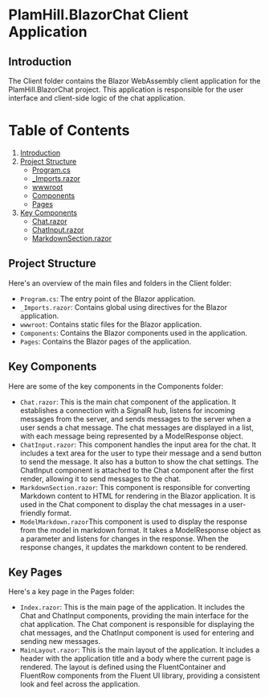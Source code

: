 # PlamHill.BlazorChat Client Application

## Introduction
The Client folder contains the Blazor WebAssembly client application for the PlamHill.BlazorChat project. This application is responsible for the user interface and client-side logic of the chat application.

# Table of Contents
1. [Introduction](#introduction)
2. [Project Structure](#project-structure)
    - [Program.cs](#programcs)
    - [_Imports.razor](#importsrazor)
    - [wwwroot](#wwwroot)
    - [Components](#components)
    - [Pages](#pages)
3. [Key Components](#key-components)
    - [Chat.razor](#chatrazor)
    - [ChatInput.razor](#chatinputrazor)
    - [MarkdownSection.razor](#markdownsectionrazorcs)

## Project Structure
Here's an overview of the main files and folders in the Client folder:

- `Program.cs`: The entry point of the Blazor application.
- `_Imports.razor`: Contains global using directives for the Blazor application.
- `wwwroot`: Contains static files for the Blazor application.
- `Components`: Contains the Blazor components used in the application.
- `Pages`: Contains the Blazor pages of the application.

## Key Components
Here are some of the key components in the Components folder:

- `Chat.razor`: This is the main chat component of the application. It establishes a connection with a SignalR hub, listens for incoming messages from the server, and sends messages to the server when a user sends a chat message. The chat messages are displayed in a list, with each message being represented by a ModelResponse object.
- `ChatInput.razor`:  This component handles the input area for the chat. It includes a text area for the user to type their message and a send button to send the message. It also has a button to show the chat settings. The ChatInput component is attached to the Chat component after the first render, allowing it to send messages to the chat.
- `MarkdownSection.razor`: This component is responsible for converting Markdown content to HTML for rendering in the Blazor application. It is used in the Chat component to display the chat messages in a user-friendly format.
- `ModelMarkdown.razor`This component is used to display the response from the model in markdown format. It takes a ModelResponse object as a parameter and listens for changes in the response. When the response changes, it updates the markdown content to be rendered.
## Key Pages
Here's a key page in the Pages folder:


- `Index.razor`: This is the main page of the application. It includes the Chat and ChatInput components, providing the main interface for the chat application. The Chat component is responsible for displaying the chat messages, and the ChatInput component is used for entering and sending new messages.
- `MainLayout.razor`: This is the main layout of the application. It includes a header with the application title and a body where the current page is rendered. The layout is defined using the FluentContainer and FluentRow components from the Fluent UI library, providing a consistent look and feel across the application.
